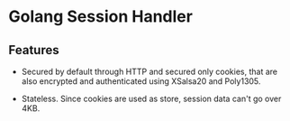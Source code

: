 # Golang Session Handler

## Features

* Secured by default through HTTP and secured only cookies, that are also encrypted and authenticated using XSalsa20 and Poly1305.

* Stateless. Since cookies are used as store, session data can't go over 4KB.
